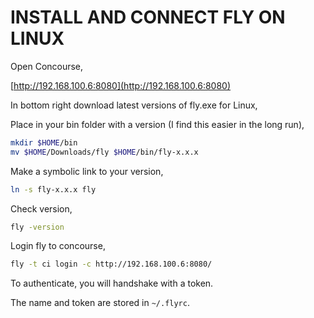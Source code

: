 # INSTALL AND CONNECT FLY ON LINUX

Open Concourse,

[http://192.168.100.6:8080](http://192.168.100.6:8080)

In bottom right download latest versions of fly.exe for Linux,

Place in your bin folder with a version (I
find this easier in the long run),

```bash
mkdir $HOME/bin
mv $HOME/Downloads/fly $HOME/bin/fly-x.x.x
```

Make a symbolic link to your version,
```bash
ln -s fly-x.x.x fly
```

Check version,

```bash
fly -version
```

Login fly to concourse,

```bash
fly -t ci login -c http://192.168.100.6:8080/
```

To authenticate, you will handshake with a token.

The name and token are stored in `~/.flyrc`.

